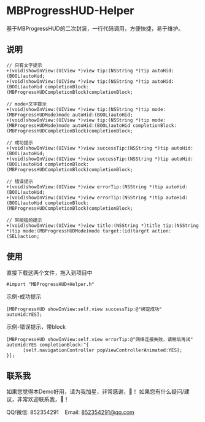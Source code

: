 # MBProgressHUD-Helper
基于MBProgressHUD的二次封装，一行代码调用，方便快捷，易于维护。

## 说明
```
// 只有文字提示
+(void)showInView:(UIView *)view tip:(NSString *)tip autoHid:(BOOL)autoHid;
+(void)showInView:(UIView *)view tip:(NSString *)tip autoHid:(BOOL)autoHid completionBlock:(MBProgressHUDCompletionBlock)completionBlock;

// mode+文字提示
+(void)showInView:(UIView *)view tip:(NSString *)tip mode:(MBProgressHUDMode)mode autoHid:(BOOL)autoHid;
+(void)showInView:(UIView *)view tip:(NSString *)tip mode:(MBProgressHUDMode)mode autoHid:(BOOL)autoHid completionBlock:(MBProgressHUDCompletionBlock)completionBlock;

// 成功提示
+(void)showInView:(UIView *)view successTip:(NSString *)tip autoHid:(BOOL)autoHid;
+(void)showInView:(UIView *)view successTip:(NSString *)tip autoHid:(BOOL)autoHid completionBlock:(MBProgressHUDCompletionBlock)completionBlock;

// 错误提示
+(void)showInView:(UIView *)view errorTip:(NSString *)tip autoHid:(BOOL)autoHid;
+(void)showInView:(UIView *)view errorTip:(NSString *)tip autoHid:(BOOL)autoHid completionBlock:(MBProgressHUDCompletionBlock)completionBlock;

// 带按钮的提示
+(void)showInView:(UIView *)view title:(NSString *)title tip:(NSString *)tip mode:(MBProgressHUDMode)mode target:(id)targrt action:(SEL)action;

```

## 使用
直接下载这两个文件，拖入到项目中
```
#import "MBProgressHUD+Helper.h"
```

示例-成功提示
```
[MBProgressHUD showInView:self.view successTip:@"绑定成功" autoHid:YES];
```

示例-错误提示，带block
```
[MBProgressHUD showInView:self.view errorTip:@"网络连接失败，请稍后再试" autoHid:YES completionBlock:^{
      [self.navigationController popViewControllerAnimated:YES];
}];
```

## 联系我
如果您觉得本Demo好用，请为我加星，非常感谢，🙏！&nbsp;如果您有什么疑问/建议，非常欢迎联系我，🙏！

QQ/微信: 852354291&nbsp;&nbsp;&nbsp;&nbsp;Email: 852354291@qq.com
